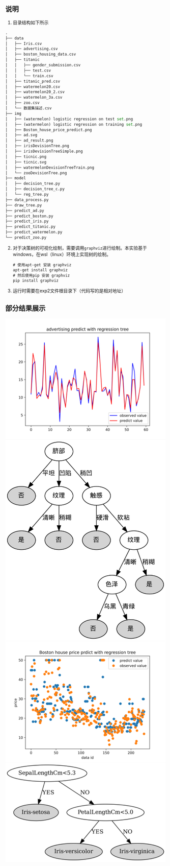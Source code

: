 ## 说明

1. 目录结构如下所示

```python
.
├── data
│   ├── Iris.csv
│   ├── advertising.csv
│   ├── boston_housing_data.csv
│   ├── titanic
│   │   ├── gender_submission.csv
│   │   ├── test.csv
│   │   └── train.csv
│   ├── titanic_pred.csv
│   ├── watermelon20.csv
│   ├── watermelon20_2.csv
│   ├── watermelon_3a.csv
│   ├── zoo.csv
│   └── 数据集描述.csv
├── img
│   ├── (watermelon) logistic regression on test set.png
│   ├── (watermelon) logistic regression on training set.png
│   ├── Boston_house_price_predict.png
│   ├── ad.svg
│   ├── ad_result.png
│   ├── irisDevisionTree.png
│   ├── irisDevisionTreeSimple.png
│   ├── ticnic.png
│   ├── ticnic.svg
│   ├── watermelonDevisionTreeTrain.png
│   └── zooDevisionTree.png
├── model
│   ├── decision_tree.py
│   ├── decision_tree_c.py
│   └── reg_tree.py
├── data_process.py
├── draw_tree.py
├── predict_ad.py
├── predict_boston.py
├── predict_iris.py
├── predict_titanic.py
├── predict_watermelon.py
└── predict_zoo.py

```

2. 对于决策树的可视化绘制，需要调用`graphviz`进行绘制。本实验基于windows，在wsl（linux）环境上实现树的绘制。

   ```shell
   # 使用apt-get 安装 graphviz
   apt-get install graphviz
   # 然后使用pip 安装 graphviz
   pip install graphviz
   ```

3. 运行时需要在exp2文件根目录下（代码写的是相对地址）

## 部分结果展示

![avatar](./img/ad_result.png)
![avatar](./img/watermelonDevisionTreeTrain.png)
![avatar](./img/Boston_house_price_predict.png)
![avatar](./img/irisDevisionTreeSimple.png)

